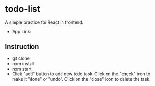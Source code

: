 # todo-list
A simple practice for React in frontend.

* App Link: 




## Instruction

* git clone
* npm install
* npm start
* Click "add" button to add new todo task. Click on the "check" icon to make it "done" or "undo". Click on the "close" icon to delete the task.




